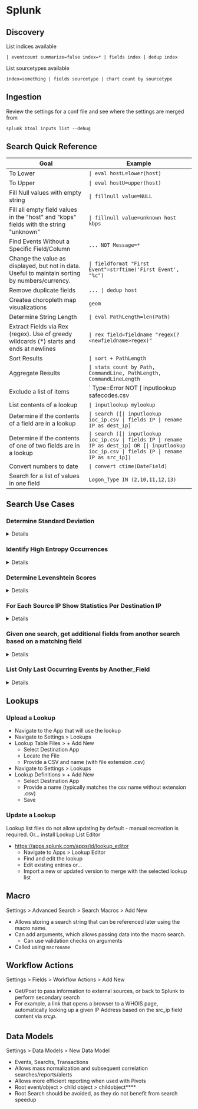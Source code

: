 # Splunk

## Discovery
List indices available
```
| eventcount summarize=false index=* | fields index | dedup index
```

List sourcetypes available
```
index=something | fields sourcetype | chart count by sourcetype
```

## Ingestion

Review the settings for a conf file and see where the settings are merged from
```
splunk btool inputs list --debug
```

## Search Quick Reference

| Goal  | Example |
| ------------- | ------------- |
| To Lower  | `\| eval hostL=lower(host)`  |
| To Upper  | `\| eval hostU=upper(host)`  |
| Fill Null values with empty string | `\| fillnull value=NULL` |
| Fill all empty field values in the "host" and "kbps" fields with the string "unknown"| `\| fillnull value=unknown host kbps` |
| Find Events Without a Specific Field/Column | `... NOT Message=*` |
| Change the value as displayed, but not in data. Useful to maintain sorting by numbers/currency. | `\| fieldformat "First Event"=strftime('First Event', "%c")` |
| Remove duplicate fields | `... \| dedup host` |
| Createa choropleth map visualizations | `geom` |
| Determine String Length | `\| eval PathLength=len(Path)` |
| Extract Fields via Rex (regex). Use of greedy wildcards (\*) starts and ends at newlines | `\| rex field=fieldname "regex(?<newfieldname>regex)"` |
| Sort Results  | `\| sort + PathLength` |
| Aggregate Results | `\| stats count by Path, CommandLine, PathLength, CommandLineLength` |
| Exclude a list of items | ` Type=Error NOT [ inputlookup safecodes.csv | return 10000 EventCode ]` |
| List contents of a lookup | `\| inputlookup mylookup` |
| Determine if the contents of a field are in a lookup | `\| search ([\| inputlookup ioc_ip.csv \| fields IP \| rename IP as dest_ip]` |
| Determine if the contents of one of two fields are in a lookup | `\| search ([\| inputlookup ioc_ip.csv \| fields IP \| rename IP as dest_ip] OR [\| inputlookup ioc_ip.csv \| fields IP \| rename IP as src_ip])` |
| Convert numbers to date | `\| convert ctime(DateField)` |
| Search for a list of values in one field | `Logon_Type IN (2,10,11,12,13)` |

## Search Use Cases

### Determine Standard Deviation
<details>
	
```	
index="processes"
	| eval cmdlen=len(CommandLine) 
	| eventstats stdev(cmdlen) as stdev,avg(cmdlen) as avg by Computer
	| stats max(cmdlen) as maxlen, values(stdev) as stdevperhost, values(avg) as avgperhost by Computer,CommandLine 
  | where maxlen>4*stdevperhost+avgperhost
```
</details>	

### Identify High Entropy Occurrences
<details>

```
index="processes" Computer=$asset$ UserName=$user$ (ProcessName=$keyword$ OR Path=$keyword$ OR CommandLine=$keyword$ OR MainModule=$keyword$) 
	| eval PathL= lower(Path)
	| rex field=PathL "^(?<filepath>.*\\\)(?<filename>[^\\\]+)"
	| search filepath!=*windowsapps*
	| lookup ut_shannon_lookup word as PathL
	| eval entropy=round(ut_shannon,6)
	| stats count by entropy, filepath, filename
	| where entropy > 4.5
  | sort - entropy
```
</details>	
	
### Determine Levenshtein Scores
<details>

```
index="processes" Path=*\System\* 
	| rex field=Path "(?<filename>[^\\\\/]*$)" 
	| stats values(Computer) as hosts dc(Computer) as num_hosts values(Path) as Images by filename 
	| eval levenshtein_scores="" 
	| eval comparisonterm="svchost.exe" | lookup ut_levenshtein_lookup word1 as filename, word2 as comparisonterm | eval levenshtein_scores=mvappend(levenshtein_scores, ut_levenshtein) | eval score{ut_levenshtein} = comparisonterm 
	| eval comparisonterm="iexplore.exe" | lookup ut_levenshtein_lookup word1 as filename, word2 as comparisonterm | eval levenshtein_scores=mvappend(levenshtein_scores, ut_levenshtein) | eval score{ut_levenshtein} = comparisonterm 
	| eval comparisonterm="ipconfig.exe" | lookup ut_levenshtein_lookup word1 as filename, word2 as comparisonterm | eval levenshtein_scores=mvappend(levenshtein_scores, ut_levenshtein) | eval score{ut_levenshtein} = comparisonterm 
	| eval comparisonterm="explorer.exe" | lookup ut_levenshtein_lookup word1 as filename, word2 as comparisonterm | eval levenshtein_scores=mvappend(levenshtein_scores, ut_levenshtein)  | eval score{ut_levenshtein} = comparisonterm 
	| eventstats max(num_hosts) as max_num_hosts | where isnull(mvfilter(levenshtein_scores="0")) AND min(levenshtein_scores) <3 | eval lowest_levenshtein_score=min(levenshtein_scores) 
	| eval suspect_files = "" | foreach score* [eval temp = "<<FIELD>>" 
	| rex field=temp "(?<num>\d*)$" 
	| eval suspect_files=if(num<3,mvappend('<<FIELD>>', suspect_files),suspect_files) 
	| fields - temp "<<FIELD>>"] 
	| eval percentage_of_hosts_affected = round(100*num_hosts/max_num_hosts,2) 
  | fields filename lowest_levenshtein_score suspect_files Images num_hosts percentage_of_hosts_affected
```
</details>
	
### For Each Source IP Show Statistics Per Destination IP
<details>

```
... 
| stats values(dest_ip) dc(dest_ip) as UniqueDestinations by src_ip
| where UniqueDestinations >= 10
 ```
 </details>

 ###  Given one search, get additional fields from another search based on a matching field
<details>
 
 ```
 index="windows" host="*" ip="*" 
| stats count by host, ip
| join type=inner left=L right=R where L.ip = R.src_ip
    [ search index="switch"
    | fields src_ip, mac]
```

OR do the same, but with multiple expected matches/results
```
index="windows" d_host="*" ip="*" 
| stats count by d_host, ip
| join type=inner left=L right=R where L.ip = R.src_ip
[ search index"firewall" | stats values(dest_ip) by src_ip]
```
</details>

### List Only Last Occurring Events by Another_Field

<details>

```
index="windows" cribl=yes sourcetype=WinEventLog:Security EventCode=4624 Logon_Type IN (2,10,11,12,13)
| stats max(_time) AS Last_Login BY Account_Name
| search NOT Account_Name IN ("*$", DWM-*, UMFD-*)
| convert ctime(Last_Login)	
```	
</details>
	
## Lookups

### Upload a Lookup
- Navigate to the App that will use the lookup
- Navigate to Settings > Lookups
- Lookup Table Files > + Add New
  - Select Destination App
  - Locate the File
  - Provide a CSV and name (with file extension .csv)
- Navigate to Settings > Lookups
- Lookup Definitions > + Add New
  - Select Destination App
  - Provide a name (typically matches the csv name without extension .csv)
  - Save


### Update a Lookup
Lookup list files do not allow updating by default - manual recreation is required. Or... install Lookup List Editor
- https://apps.splunk.com/apps/id/lookup_editor
  - Navigate to Apps > Lookup Editor
  - Find and edit the lookup
  - Edit existing entries or...
  - Import a new or updated version to merge with the selected lookup list


## Macro
Settings > Advanced Search > Search Macros > Add New
- Allows storing a search string that can be referenced later using the macro name.
- Can add arguments, which allows passing data into the macro search.
  - Can use validation checks on arguments
- Called using `macroname`


## Workflow Actions
Settings > Fields > Workflow Actions > Add New
- Get/Post to pass information to external sources, or back to Splunk to perform secondary search
- For example, a link that opens a browser to a WHOIS page, automatically looking up a given IP Address based on the src_ip field content via $src_ip$.


## Data Models
Settings > Data Models > New Data Model
- Events, Searchs, Transactions
- Allows mass normalization and subsequent correlation searches/reports/alerts
- Allows more efficient reporting when used with Pivots
- Root event/object > child object > childobject****
- Root Search should be avoided, as they do not benefit from search speedup


